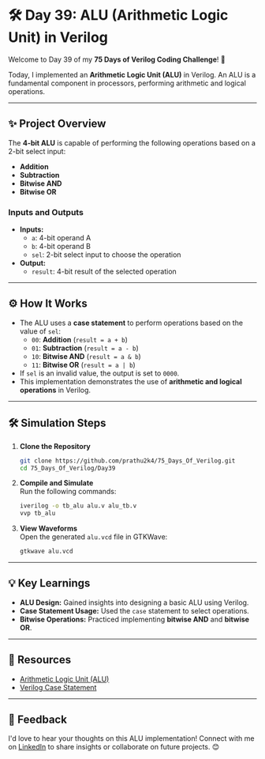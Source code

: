 # 🛠️ Day 39: ALU (Arithmetic Logic Unit) in Verilog

Welcome to Day 39 of my **75 Days of Verilog Coding Challenge**! 🎉  

Today, I implemented an **Arithmetic Logic Unit (ALU)** in Verilog. An ALU is a fundamental component in processors, performing arithmetic and logical operations.  

---

## ✨ Project Overview  

The **4-bit ALU** is capable of performing the following operations based on a 2-bit select input:  
- **Addition**  
- **Subtraction**  
- **Bitwise AND**  
- **Bitwise OR**  

### **Inputs and Outputs**  
- **Inputs:**  
  - `a`: 4-bit operand A  
  - `b`: 4-bit operand B  
  - `sel`: 2-bit select input to choose the operation  
- **Output:**  
  - `result`: 4-bit result of the selected operation  

---

## ⚙️ How It Works  

- The ALU uses a **case statement** to perform operations based on the value of `sel`:  
  - `00`: **Addition** (`result = a + b`)  
  - `01`: **Subtraction** (`result = a - b`)  
  - `10`: **Bitwise AND** (`result = a & b`)  
  - `11`: **Bitwise OR** (`result = a | b`)  
- If `sel` is an invalid value, the output is set to `0000`.  
- This implementation demonstrates the use of **arithmetic and logical operations** in Verilog.  

---

## 🛠️ Simulation Steps  

1. **Clone the Repository**  
   ```bash
   git clone https://github.com/prathu2k4/75_Days_Of_Verilog.git
   cd 75_Days_Of_Verilog/Day39
   ```  

2. **Compile and Simulate**  
   Run the following commands:  
   ```bash
   iverilog -o tb_alu alu.v alu_tb.v
   vvp tb_alu
   ```  

3. **View Waveforms**  
   Open the generated `alu.vcd` file in GTKWave:  
   ```bash
   gtkwave alu.vcd
   ```  

---

## 💡 Key Learnings  

- **ALU Design:** Gained insights into designing a basic ALU using Verilog.  
- **Case Statement Usage:** Used the `case` statement to select operations.  
- **Bitwise Operations:** Practiced implementing **bitwise AND** and **bitwise OR**.  

---

## 🔗 Resources  

- [Arithmetic Logic Unit (ALU)](https://en.wikipedia.org/wiki/Arithmetic_logic_unit)  
- [Verilog Case Statement](https://www.chipverify.com/verilog/verilog-case-statement)  

---

## 🤝 Feedback  

I'd love to hear your thoughts on this ALU implementation! Connect with me on [LinkedIn](https://www.linkedin.com/in/pratham-jainvs) to share insights or collaborate on future projects. 😊  
